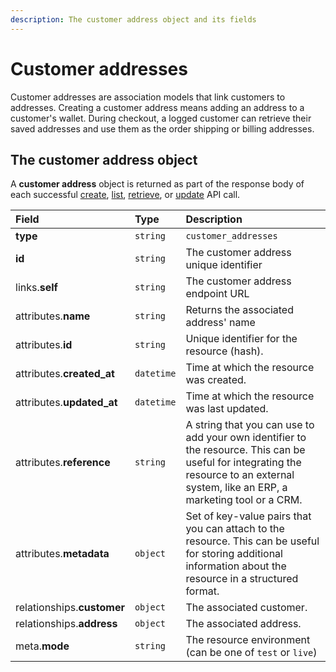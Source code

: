 ```yaml
---
description: The customer address object and its fields
---
```


# Customer addresses

Customer addresses are association models that link customers to addresses. Creating a customer address means adding an address to a customer's wallet. During checkout, a logged customer can retrieve their saved addresses and use them as the order shipping or billing addresses.

## The customer address object

A **customer address** object is returned as part of the response body of each successful [create](https://docs.commercelayer.io/resources/customer_addresses/create_customer_address), [list](https://docs.commercelayer.io/resources/customer_addresses/list_customer_addresses), [retrieve](https://docs.commercelayer.io/resources/customer_addresses/retrieve_customer_address), or [update](https://docs.commercelayer.io/resources/customer_addresses/update_customer_address) API call.

| Field | Type | Description |
| :--- | :--- | :--- |
| **type** | `string` | `customer_addresses` |
| **id** | `string` | The customer address unique identifier |
| links.**self** | `string` | The customer address endpoint URL |
| attributes.**name** | `string` | Returns the associated address' name |
| attributes.**id** | `string` | Unique identifier for the resource \(hash\). |
| attributes.**created\_at** | `datetime` | Time at which the resource was created. |
| attributes.**updated\_at** | `datetime` | Time at which the resource was last updated. |
| attributes.**reference** | `string` | A string that you can use to add your own identifier to the resource. This can be useful for integrating the resource to an external system, like an ERP, a marketing tool or a CRM. |
| attributes.**metadata** | `object` | Set of key-value pairs that you can attach to the resource. This can be useful for storing additional information about the resource in a structured format. |
| relationships.**customer** | `object` | The associated customer. |
| relationships.**address** | `object` | The associated address. |
| meta.**mode** | `string` | The resource environment \(can be one of `test` or `live`\) |

